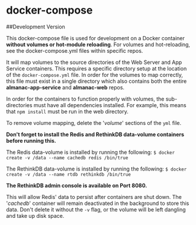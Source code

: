 # docker-compose

##Development Version

This docker-compose file is used for development on a Docker container **without volumes or hot-module reloading**. For volumes and hot-reloading, see the docker-compose.yml files within specific repos.

It will map volumes to the source directories of the Web Server and App Service containers. This requires a specific directory setup at the location of the `docker-compose.yml` file. In order for the volumes to map correctly, this file must exist in a single directory which also contains both the entire **almanac-app-service** and **almanac-web** repos.

In order for the containers to function properly with volumes, the sub-directories must have all dependencies installed. For example, this means that `npm install` must be run in the web directory.

To remove volume mapping, delete the '*volume*' sections of the `yml` file.

**Don't forget to install the Redis and RethinkDB data-volume containers before running this.**

The Redis data-volume is installed by running the following: 
`$ docker create -v /data --name cachedb redis /bin/true`

The RethinkDB data-volume is installed by running the following: 
`$ docker create -v /data --name rtdb rethinkdb /bin/true`

**The RethinkDB admin console is available on Port 8080.**

This will allow Redis' data to persist after containers are shut down. The '*cachedb*' container will remain deactivated in the background to store this data. Don't delete it without the `-v` flag, or the volume will be left dangling and take up disk space.
